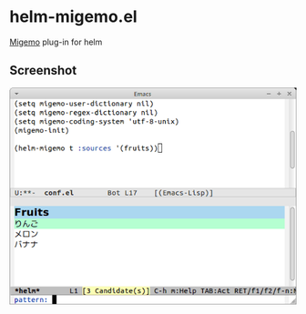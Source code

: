 # helm-migemo.el

[Migemo](https://github.com/emacs-jp/migemo) plug-in for helm

## Screenshot

![helm-migemo](image/helm-migemo.gif)
